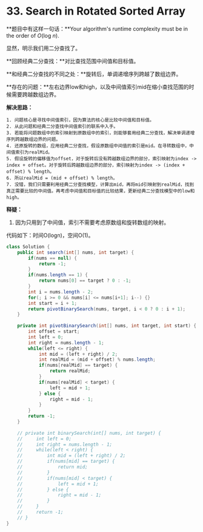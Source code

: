 #  33. Search in Rotated Sorted Array

**题目中有这样一句话：**Your algorithm's runtime complexity must be in the order of *O*(log *n*).

显然，明示我们用二分查找了。

**回顾经典二分查找：**对比查找范围中间值和目标值。

**和经典二分查找的不同之处：**旋转后，单调递增序列跨越了数组边界。

**存在的问题：**左右边界low和high，以及中间值索引mid在缩小查找范围的时候需要跨越数组边界。

**解决思路：**

	1. 问题核心是寻找中间值索引，因为算法的核心是比较中间值和目标值。
 	2. 从此问题和经典二分查找中间值索引的联系中入手。
 	3. 若能将问题数组中的索引映射到原数组中的索引，则能够套用经典二分查找，解决单调递增序列跨越数组边界的问题。
 	4. 还原旋转的数组，应用经典二分查找，假设原数组中间值的索引是mid。在寻转数组中，中间值索引为realMid。
 	5. 假设旋转的偏移值为offset，对于旋转后没有跨越数组边界的部分，索引映射为index -> index + offset。对于旋转后跨越数组边界的部分，索引映射为index -> (index + offset) % length。
 	6. 所以realMid = (mid + offset) % length。
 	7. 没错，我们只需要利用经典二分查找模型，计算出mid，再将mid引映射到realMid，找到真正需要比较的中间值。再考虑中间值和目标值的比较结果，更新经典二分查找模型中的low和high。

**释疑：**

1. 因为只用到了中间值，索引不需要考虑原数组和旋转数组的映射。

代码如下：时间O(logn)，空间O(1)。

```java
class Solution {
    public int search(int[] nums, int target) {
        if(nums == null) {
            return -1;
        }
        if(nums.length == 1) {
            return nums[0] == target ? 0 : -1;
        }
        int i = nums.length - 2;
        for(; i >= 0 && nums[i] <= nums[i+1]; i--) {}
        int start = i + 1;
        return pivotBinarySearch(nums, target, i < 0 ? 0 : i + 1);
    }
    
    private int pivotBinarySearch(int[] nums, int target, int start) {
        int offset = start;
        int left = 0;
        int right = nums.length - 1;
        while(left <= right) {
            int mid = (left + right) / 2;
            int realMid = (mid + offset) % nums.length;
            if(nums[realMid] == target) {
                return realMid;
            }
            if(nums[realMid] < target) {
                left = mid + 1;
            } else {
                right = mid - 1;
            }
        }
        return -1;
    }
    
    // private int binarySearch(int[] nums, int target) {
    //     int left = 0;
    //     int right = nums.length - 1;
    //     while(left < right) {
    //         int mid = (left + right) / 2;
    //         if(nums[mid] == target) {
    //             return mid;
    //         }
    //         if(nums[mid] < target) {
    //             left = mid + 1;
    //         } else {
    //             right = mid - 1;
    //         }
    //     }
    //     return -1;
    // }
}
```

